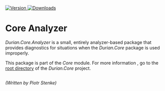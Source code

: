 <div align="left">
    <a href="https://www.nuget.org/packages/Durian.Core.Analyzer">
        <img src="https://img.shields.io/nuget/v/Durian.Core.Analyzer?color=seagreen&style=flat-square" alt="Version"/>
    </a>
    <a href="https://www.nuget.org/packages/Durian.Core.Analyzer">
        <img src="https://img.shields.io/nuget/dt/Durian.Core.Analyzer?color=blue&style=flat-square" alt="Downloads"/>
    </a> <br />
</div>

# Core Analyzer

*Durian.Core.Analyzer* is a small, entirely analyzer-based package that provides diagnostics for situations when the *Durian.Core* package is used improperly.

This package is part of the *Core* module. For more information , go to the [root directory](../Durian.Core/README.md) of the *Durian.Core* project.

##

*\(Written by Piotr Stenke\)*